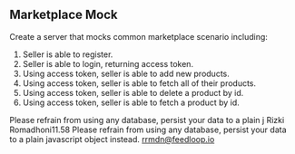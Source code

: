 ## Marketplace Mock

Create a server that mocks common marketplace scenario including:

1. Seller is able to register.
2. Seller is able to login, returning access token.
3. Using access token, seller is able to add new products.
4. Using access token, seller is able to fetch all of their products.
5. Using access token, seller is able to delete a product by id.
6. Using access token, seller is able to fetch a product by id.

Please refrain from using any database, persist your data to a plain j
Rizki Romadhoni11.58
Please refrain from using any database, persist your data to a plain javascript object instead.
rrmdn@feedloop.io
